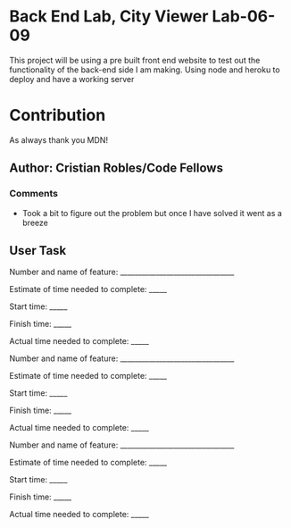 # Back End Lab, City Viewer Lab-06-09

This project will be using a pre built front end website to test out the functionality of the back-end side I am making. Using node and heroku to deploy and have a working server

# Contribution

 As always thank you MDN!

## Author: Cristian Robles/Code Fellows

### Comments

- Took a bit to figure out the problem but once I have solved it went as a breeze




## User Task

Number and name of feature: ________________________________

Estimate of time needed to complete: _____

Start time: _____

Finish time: _____

Actual time needed to complete: _____  


Number and name of feature: ________________________________

Estimate of time needed to complete: _____

Start time: _____

Finish time: _____

Actual time needed to complete: _____  


Number and name of feature: ________________________________

Estimate of time needed to complete: _____

Start time: _____

Finish time: _____

Actual time needed to complete: _____  